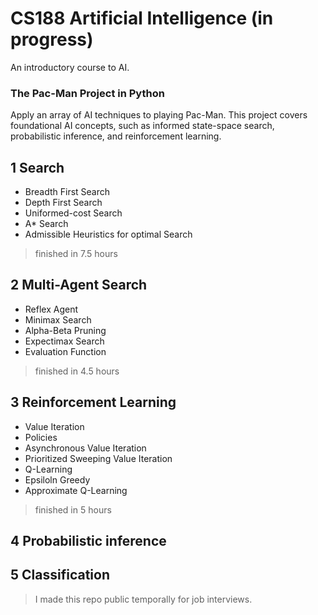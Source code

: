 # CS188 Artificial Intelligence (in progress)
An introductory course to AI.

### The Pac-Man Project in Python
Apply an array of AI techniques to playing Pac-Man.
This project covers foundational AI concepts, such as informed state-space search, probabilistic inference, and reinforcement learning.

## 1  Search
* Breadth First Search
* Depth First Search
* Uniformed-cost Search
* A* Search
* Admissible Heuristics for optimal Search
> finished in 7.5 hours

## 2  Multi-Agent Search
* Reflex Agent
* Minimax Search
* Alpha-Beta Pruning
* Expectimax Search
* Evaluation Function
> finished in 4.5 hours

## 3  Reinforcement Learning
* Value Iteration
* Policies
* Asynchronous Value Iteration
* Prioritized Sweeping Value Iteration
* Q-Learning
* Epsiloln Greedy
* Approximate Q-Learning
> finished in 5 hours

## 4  Probabilistic inference

## 5  Classification


> I made this repo public temporally for job interviews.
